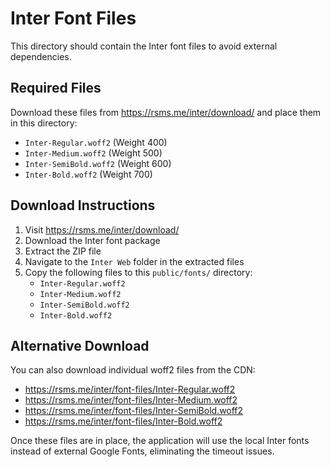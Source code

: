 # Inter Font Files

This directory should contain the Inter font files to avoid external dependencies.

## Required Files

Download these files from https://rsms.me/inter/download/ and place them in this directory:

- `Inter-Regular.woff2` (Weight 400)
- `Inter-Medium.woff2` (Weight 500) 
- `Inter-SemiBold.woff2` (Weight 600)
- `Inter-Bold.woff2` (Weight 700)

## Download Instructions

1. Visit https://rsms.me/inter/download/
2. Download the Inter font package
3. Extract the ZIP file
4. Navigate to the `Inter Web` folder in the extracted files
5. Copy the following files to this `public/fonts/` directory:
   - `Inter-Regular.woff2`
   - `Inter-Medium.woff2` 
   - `Inter-SemiBold.woff2`
   - `Inter-Bold.woff2`

## Alternative Download

You can also download individual woff2 files from the CDN:
- https://rsms.me/inter/font-files/Inter-Regular.woff2
- https://rsms.me/inter/font-files/Inter-Medium.woff2
- https://rsms.me/inter/font-files/Inter-SemiBold.woff2
- https://rsms.me/inter/font-files/Inter-Bold.woff2

Once these files are in place, the application will use the local Inter fonts instead of external Google Fonts, eliminating the timeout issues. 